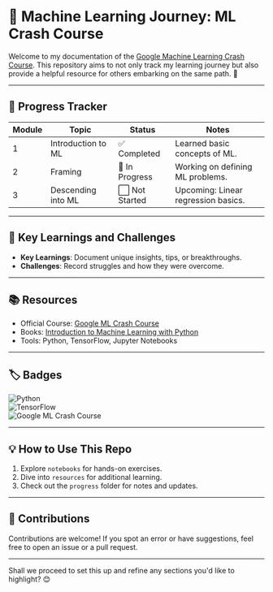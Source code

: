 # 🌟 Machine Learning Journey: ML Crash Course  

Welcome to my documentation of the [Google Machine Learning Crash Course](https://developers.google.com/machine-learning/crash-course). This repository aims to not only track my learning journey but also provide a helpful resource for others embarking on the same path. 🚀  

---

## 📌 Progress Tracker  
| Module | Topic                        | Status        | Notes                                  |  
|--------|------------------------------|---------------|----------------------------------------|  
| 1      | Introduction to ML           | ✅ Completed  | Learned basic concepts of ML.         |  
| 2      | Framing                      | 🔄 In Progress | Working on defining ML problems.      |  
| 3      | Descending into ML           | ⬜ Not Started | Upcoming: Linear regression basics.   |  

---

## 🧠 Key Learnings and Challenges  
- **Key Learnings**: Document unique insights, tips, or breakthroughs.  
- **Challenges**: Record struggles and how they were overcome.  

---

## 📚 Resources  
- Official Course: [Google ML Crash Course](https://developers.google.com/machine-learning/crash-course)  
- Books: [Introduction to Machine Learning with Python](https://www.oreilly.com/library/view/introduction-to-machine/9781449369880/)  
- Tools: Python, TensorFlow, Jupyter Notebooks  

---

## 🏷️ Badges  
![Python](https://img.shields.io/badge/Python-3.9-blue)  
![TensorFlow](https://img.shields.io/badge/TensorFlow-2.0-orange)  
![Google ML Crash Course](https://img.shields.io/badge/Google-ML%20Crash%20Course-green)  

---

## 💡 How to Use This Repo  
1. Explore `notebooks` for hands-on exercises.  
2. Dive into `resources` for additional learning.  
3. Check out the `progress` folder for notes and updates.  

---

## 🤝 Contributions  
Contributions are welcome! If you spot an error or have suggestions, feel free to open an issue or a pull request.  

---

Shall we proceed to set this up and refine any sections you'd like to highlight? 😊  
